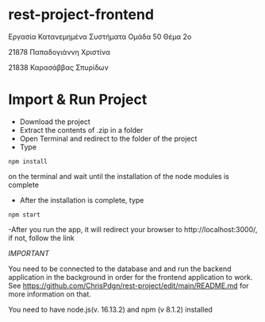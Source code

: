 # rest-project-frontend
Εργασία Κατανεμημένα Συστήματα Ομάδα 50 Θέμα 2ο

21878 Παπαδογιάννη Χριστίνα

21838 Καρασάββας Σπυρίδων  

# Import & Run Project  
- Download the project  
- Extract the contents of .zip in a folder  
- Open Terminal and redirect to the folder of the project
- Type
```
npm install
```
on the terminal and wait until the installation of the node modules is complete
- After the installation is complete, type 
```
npm start
```
-After you run the app, it will redirect your browser to http://localhost:3000/, if not, follow the link

*IMPORTANT*

You need to be connected to the database and and run the backend application in the background in order for the frontend application to work. 
See https://github.com/ChrisPdgn/rest-project/edit/main/README.md for more information on that.


You need to have node.js(v. 16.13.2) and npm (v 8.1.2) installed 
